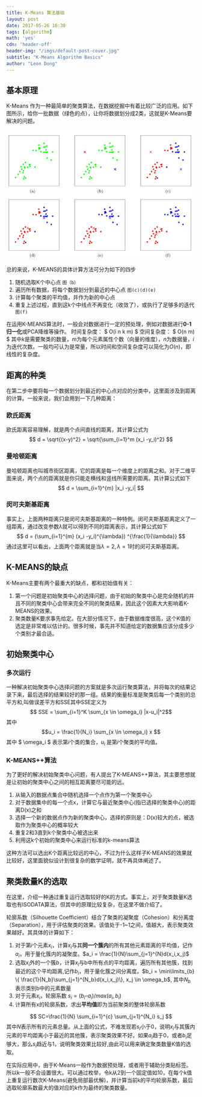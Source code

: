 ```yaml
---
title: K-Means 算法基础
layout: post
date: 2017-05-26 16:30
tags: [algorithm]
math: 'yes'
cdn: 'header-off'
header-img: "/imgs/default-post-cover.jpg"
subtitle: "K-Means Algorithm Basics"
author: "Leon Dong"
---
```


[1]:/figs/default/kmeans.png

##  基本原理
K-Means 作为一种最简单的聚类算法，在数据挖掘中有着比较广泛的应用。如下图所示，给你一批数据（绿色的点），让你将数据划分成2类，这就是K-Means要解决的问题。

![ K-Means illustration][1]

总的来说，K-MEANS的具体计算方法可分为如下的四步

1. 随机选取K个中心点 `图（b）`
2. 遍历所有数据，将每个数据划分到最近的中心点 `图(c)(d)(e)`
3. 计算每个聚类的平均值，并作为新的中心点
4. 重复上述过程，直到这k个中线点不再变化（收敛了），或执行了足够多的迭代 `图(f)`

在运用K-MEANS算法时，一般会对数据进行一定的预处理，例如对数据进行**0-1归一化**或PCA降维等操作。
时间复杂度： $ O(i  n  k  m) $
空间复杂度： $ O(n  m) $
其中$k$是需要聚类的数量，$m$为每个元素属性个数（向量的维度），$n$为数据量，$i$为迭代次数。一般均可认为是常量，所以时间和空间复杂度可以简化为$O(n)$，即线性的复杂度。

## 距离的种类
在第二步中要将每一个数据划分到最近的中心点对应的分类中，这里面涉及到距离的计算。一般来说，我们会用到一下几种距离：
### 欧氏距离
欧氏距离容易理解，就是两个点间直线的距离，其计算公式为
$$
d = \sqrt{(x-y)^2} = \sqrt{\sum_{i=1}^m (x_i -y_i)^2}
$$

### 曼哈顿距离
曼哈顿距离也叫城市街区距离，它的距离是每一个维度上的距离之和。对于二维平面来说，两个点的距离就是你只能走横线和竖线所需要的距离。其计算公式如下
$$
d = \sum_{i=1}^{m} |x_i -y_i|
$$

### 闵可夫斯基距离
事实上，上面两种距离只是闵可夫斯基距离的一种特例。闵可夫斯基距离定义了一组距离，通过改变参数$\lambda$就可以得到不同的距离表示，其计算公式如下
$$
d = (\sum_{i=1}^{m} (x_i -y_i)^{\lambda}) ^{\frac{1}{\lambda}}
$$
通过这里可以看出，上面两个距离就是当$\lambda =2 ,\lambda =1$时的闵可夫斯基距离。

## K-MEANS的缺点
K-Means主要有两个最重大的缺点，都和初始值有关：

1. 第一个问题是初始聚类中心的选择问题，由于初始的聚类中心是完全随机的并且不同的聚类中心会带来完全不同的聚类结果，因此这个因素大大影响着K-MEANS的效果。
2. 聚类数量K要求事先给定。在大部分情况下，由于数据维度很高，这个K值的选定是非常难以估计的。很多时候，事先并不知道给定的数据集应该分成多少个类别才最合适。

## 初始聚类中心
### 多次运行
一种解决初始聚类中心选择问题的方案就是多次运行聚类算法，并将每次的结果记录下来，最后选择的结果较好的那一组。结果的衡量标准是聚类后每一个类别的总平方和,叫做误差平方和SSE其中SSE定义为
$$ SSE = \sum_{i=1}^K \sum_{x \in \omega_i} |x-u_i|^2$$
其中
$$u_i = \frac{1}{N_i} \sum_{x \in \omega_i} x $$
其中 $ \omega_i $ 表示第$i$个类的集合，$u_i$ 是第$i$个聚类的平均值。

### K-MEANS++算法
为了更好的解决初始聚类中心问题，有人提出了K-MEANS++算法，其主要思想就是让初始的聚类中心之间的相互距离要尽可能的远。
1. 从输入的数据点集合中随机选择一个点作为第一个聚类中心
2. 对于数据集中的每一个点x，计算它与最近聚类中心(指已选择的聚类中心)的距离D(x)之和
3. 选择一个新的数据点作为新的聚类中心，选择的原则是：D(x)较大的点，被选取作为聚类中心的概率较大
4. 重复2和3直到k个聚类中心被选出来
5. 利用这k个初始的聚类中心来运行标准的k-means算法

这种方法可以选出K个距离比较远的中心，不过为什么这样子K-MEANS的效果就比较好，这里面貌似设计到很复杂的数学证明，就不再具体阐述了。
## 聚类数量K的选取
在这里，介绍一种通过重复运行选取较好的K的方式。事实上，对于聚类数量K选取也有ISODATA算法，但其中的原理比较复杂，在这里不做介绍了。

轮廓系数（Silhouette Coefficient）结合了聚类的凝聚度（Cohesion）和分离度（Separation），用于评估聚类的效果。该值处于-1~1之间，值越大，表示聚类效果越好。其具体的计算如下：

1. 对于第$i$个元素$x_i$，计算$x_i$与其**同一个簇内**的所有其他元素距离的平均值，记作$a_i$，用于量化簇内的凝聚度。$a_i = \frac{1}{N}\sum_{j=1}^{N}d(x_i,x_j)$
2. 选取$x_i$外的一个簇$b$，计算$x_i$与b中所有点的平均距离，遍历所有其他簇，找到最近的这个平均距离,记作$b_i$，用于量化簇之间分离度。$b_i = \min\limits_{b} \{ \frac{1}{N_b}\sum_{j=1}^{N_b}d(x_i,x_j)\}, x_j \in \omega_b$, 其中$N_b$表示类别b中的元素数量
3. 对于元素$x_i$，轮廓系数 $s_i = (b_i – a_i)/max(a_i,b_i)$
4. 计算所有x的轮廓系数，求出**平均值**即为当前聚类的整体轮廓系数

$$ SC=\frac{1}{N} \sum_{i=1}^{c} \sum_{j=1}^{N_i} s_j $$
其中$N$表示所有的元素总量。从上面的公式，不难发现若$s_i$小于0，说明$x_i$与其簇内元素的平均距离小于最近的其他簇，表示聚类效果不好。如果$a_i$趋于0，或者$b_i$足够大，那么$s_i$趋近与1，说明聚类效果比较好,由此可以用来确定聚类数量K值的选取。

在实际应用中，由于K-Means一般作为数据预处理，或者用于辅助分类贴标签。所以k一般不会设置很大。可以通过枚举，令k从2到一个固定值如10，在每个k值上重复运行数次K-Means(避免局部最优解)，并计算当前k的平均轮廓系数，最后选取轮廓系数最大的值对应的$k$作为最终的聚类数量。
